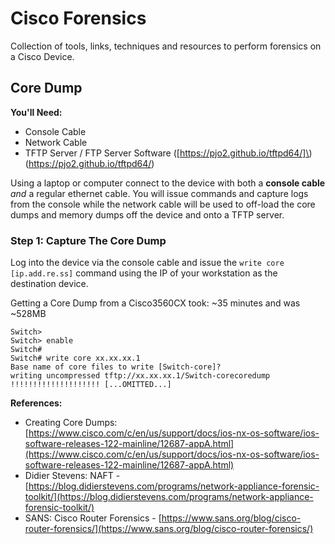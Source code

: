 # Cisco Forensics
Collection of tools, links, techniques and resources to perform forensics on a Cisco Device.

## Core Dump

**You'll Need:**
- Console Cable
- Network Cable
- TFTP Server / FTP Server Software \([https://pjo2.github.io/tftpd64/]\)(https://pjo2.github.io/tftpd64/)

Using a laptop or computer connect to the device with both a **console cable** *and* a regular ethernet cable. You will issue commands and capture logs from the console while the network cable will be used to off-load the core dumps and memory dumps off the device and onto a TFTP server.

### Step 1: Capture The Core Dump
Log into the device via the console cable and issue the `write core [ip.add.re.ss]` command using the IP of your workstation as the destination device.

Getting a Core Dump from a Cisco3560CX took: ~35 minutes and was ~528MB

```
Switch>
Switch> enable
Switch#
Switch# write core xx.xx.xx.1
Base name of core files to write [Switch-core]?
writing uncompressed tftp://xx.xx.xx.1/Switch-corecoredump
!!!!!!!!!!!!!!!!!!!! [...OMITTED...]

```



**References:** 

- Creating Core Dumps: [https://www.cisco.com/c/en/us/support/docs/ios-nx-os-software/ios-software-releases-122-mainline/12687-appA.html](https://www.cisco.com/c/en/us/support/docs/ios-nx-os-software/ios-software-releases-122-mainline/12687-appA.html)
- Didier Stevens: NAFT - [https://blog.didierstevens.com/programs/network-appliance-forensic-toolkit/](https://blog.didierstevens.com/programs/network-appliance-forensic-toolkit/)
- SANS: Cisco Router Forensics - [https://www.sans.org/blog/cisco-router-forensics/](https://www.sans.org/blog/cisco-router-forensics/)